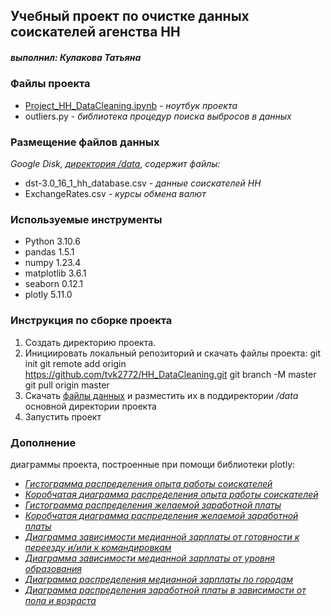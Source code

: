 ## Учебный проект по очистке данных соискателей агенства HH
##### выполнил: *Кулакова Татьяна*

### Файлы проекта
+ [Project_HH_DataCleaning.ipynb](Project_HH_DataCleaning.ipynb) *- ноутбук проекта*
+ outliers.py - *библиотека процедур поиска выбросов в данных*

### Размещение файлов данных 
*Google Disk,* [*директория /data*](https://drive.google.com/drive/folders/1b_eMqpsUKCyWh0oQ_oRZO4UUDRZwLMpW?usp=share_link), *содержит файлы:*
+ dst-3.0_16_1_hh_database.csv *- данные соискателей HH*
+ ExchangeRates.csv *- курсы обмена валют*

### Используемые инструменты
+ Python 3.10.6
+ pandas 1.5.1
+ numpy 1.23.4
+ matplotlib 3.6.1
+ seaborn 0.12.1
+ plotly 5.11.0

### Инструкция по сборке проекта
1. Создать директорию проекта.
2. Инициировать локальный репозиторий и скачать файлы проекта:
    git init
    git remote add origin https://github.com/tvk2772/HH_DataCleaning.git
    git branch -M master
    git pull origin master
3. Скачать [файлы данных](https://drive.google.com/drive/folders/1b_eMqpsUKCyWh0oQ_oRZO4UUDRZwLMpW?usp=share_link) и разместить их в поддиректории */data* основной директории проекта
4. Запустить проект

### Дополнение
диаграммы проекта, построенные при помощи библиотеки plotly:
+ [*Гистограмма распределения опыта работы соискателей*](http://htmlpreview.github.com/?https://github.com/tvk2772/HH_DataCleaning/blob/master/diagrams/city_earn_box.html)
+ [*Коробчатая диаграмма распределения опыта работы соискателей*](diagrams/experience_box.html)
+ [*Гистограмма распределения желаемой заработной платы*](diagrams/earn_hist.html)
+ [*Коробчатая диаграмма распределения желаемой заработной платы*](diagrams/earn_box.html)
+ [*Диаграмма зависимости медианной зарплаты от готовности к переезду и/или к командировкам*](diagrams/move_trip_bar.html)
+ [*Диаграмма зависимости медианной зарплаты от уровня образования*](diagrams/earn_education_bar.html)
+ [*Диаграмма распределения медианной зарплаты по городам*](diagrams/city_earn_box.html)
+ [*Диаграмма распределения заработной платы в зависимости от пола и возраста*](diagrams/gender_earn_bar.html)



